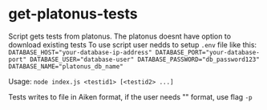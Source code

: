 # get-platonus-tests

Script gets tests from platonus. The platonus doesnt have option to download existing tests
To use script user nedds to setup `.env` file like this:
`
DATABASE_HOST="your-database-ip-address"
DATABASE_PORT="your-database-port"
DATABASE_USER="database-user"
DATABASE_PASSWORD="db_password123"
DATABASE_NAME="platonus_db_name"
`

Usage:
`node index.js <testid1> [<testid2> ...]`

Tests writes to file in Aiken format, if the user needs "<question><variant>" format, use flag `-p`
